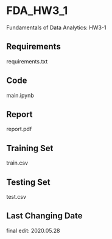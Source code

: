 # FDA_HW3_1
Fundamentals of Data Analytics: HW3-1

## Requirements
requirements.txt

## Code
main.ipynb

## Report
report.pdf

## Training Set
train.csv

## Testing Set
test.csv

## Last Changing Date
final edit: 2020.05.28
